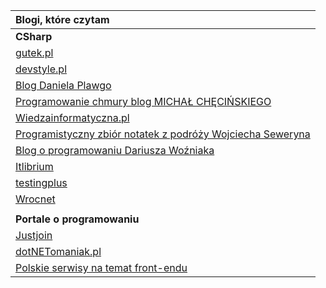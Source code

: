 | **Blogi, które czytam** |
| :--- |
| **CSharp** |
| [gutek.pl](https://blog.gutek.pl/) |
| [devstyle.pl](https://devstyle.pl) |
| [Blog Daniela Plawgo](https://plawgo.pl/) |
| [Programowanie chmury blog MICHAŁ CHĘCIŃSKIEGO](https://michalchecinski.pl/) |
| [Wiedzainformatyczna.pl](https://wiedzainformatyczna.pl/) |
| [Programistyczny zbiór notatek z podróży Wojciecha Seweryna](https://www.wojciechseweryn.pl/) |
| [Blog o programowaniu Dariusza Woźniaka](https://dariuszwozniak.net/) |
| [Itlibrium](https://itlibrium.com/blog/) |
| [testingplus](https://testingplus.me/) |
| [Wrocnet](https://wrocnet.github.io/) |
|  |
| **Portale o programowaniu** |
| [Justjoin](https://geek.justjoin.it/) |
| [dotNETomaniak.pl](https://dotnetomaniak.pl/) |
| [Polskie serwisy na temat front-endu](https://www.polskifrontend.pl/) |



